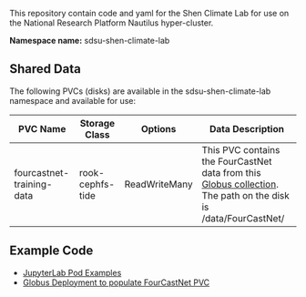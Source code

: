 This repository contain code and yaml for the Shen Climate Lab for use on the National Research Platform Nautilus hyper-cluster.

**Namespace name:** sdsu-shen-climate-lab

## Shared Data

The following PVCs (disks) are available in the sdsu-shen-climate-lab namespace and available for use:

| PVC Name | Storage Class | Options | Data Description |
| -------- | ---- | ------- | ---------------- |
| fourcastnet-training-data | rook-cephfs-tide | ReadWriteMany | This PVC contains the FourCastNet data from this [Globus collection](https://app.globus.org/file-manager?origin_id=945b3c9e-0f8c-11ed-8daf-9f359c660fbd&two_pane=false). The path on the disk is /data/FourCastNet/ | 

## Example Code

- [JupyterLab Pod Examples](/jupyterhub)
- [Globus Deployment to populate FourCastNet PVC](/globus)
